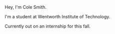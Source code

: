 Hey, I'm Cole Smith.

I'm a student at Wentworth Institute of Technology.

Currently out on an internship for this fall.

